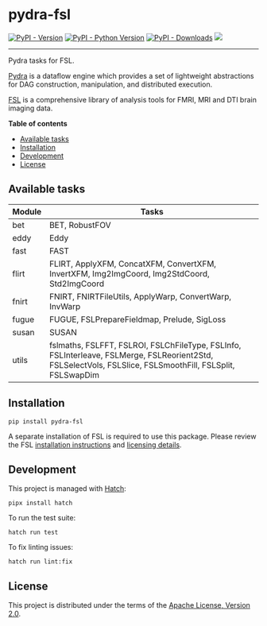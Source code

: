 # pydra-fsl

[![PyPI - Version][pypi-version]][pypi-project]
[![PyPI - Python Version][pypi-pyversions]][pypi-project]
[![PyPI - Downloads][pypi-downloads]][pypi-project]
![][status-test]

----

Pydra tasks for FSL.

[Pydra][pydra] is a dataflow engine which provides
a set of lightweight abstractions for DAG
construction, manipulation, and distributed execution.

[FSL][fsl] is a comprehensive library of analysis tools
for FMRI, MRI and DTI brain imaging data.

**Table of contents**

- [Available tasks](#available-tasks)
- [Installation](#installation)
- [Development](#development)
- [License](#license)

## Available tasks

| Module | Tasks                                                                                                                                                    |
|--------|----------------------------------------------------------------------------------------------------------------------------------------------------------|
| bet    | BET, RobustFOV                                                                                                                                           |
| eddy   | Eddy                                                                                                                                                     |
| fast   | FAST                                                                                                                                                     |
| flirt  | FLIRT, ApplyXFM, ConcatXFM, ConvertXFM, InvertXFM, Img2ImgCoord, Img2StdCoord, Std2ImgCoord                                                              |
| fnirt  | FNIRT, FNIRTFileUtils, ApplyWarp, ConvertWarp, InvWarp                                                                                                   |
| fugue  | FUGUE, FSLPrepareFieldmap, Prelude, SigLoss                                                                                                              |
| susan  | SUSAN                                                                                                                                                    |
| utils  | fslmaths, FSLFFT, FSLROI, FSLChFileType, FSLInfo, FSLInterleave, FSLMerge, FSLReorient2Std, FSLSelectVols, FSLSlice, FSLSmoothFill, FSLSplit, FSLSwapDim |

## Installation

```console
pip install pydra-fsl
```

A separate installation of FSL is required to use this package.
Please review the FSL [installation instructions][fsl-install]
and [licensing details][fsl-license].

## Development

This project is managed with [Hatch][hatch]:

```console
pipx install hatch
```

To run the test suite:

```console
hatch run test
```

To fix linting issues:

```console
hatch run lint:fix
```

## License

This project is distributed under the terms of the [Apache License, Version 2.0][license].

[pypi-project]: https://pypi.org/project/pydra-fsl

[pypi-version]: https://img.shields.io/pypi/v/pydra-fsl.svg

[pypi-pyversions]: https://img.shields.io/pypi/pyversions/pydra-fsl.svg

[pypi-downloads]: https://static.pepy.tech/badge/pydra-fsl

[status-test]: https://github.com/aramis-lab/pydra-fsl/actions/workflows/test.yaml/badge.svg

[pydra]: https://pydra.readthedocs.io/

[fsl]: https://fsl.fmrib.ox.ac.uk/fsl/fslwiki/FSL

[fsl-install]: https://fsl.fmrib.ox.ac.uk/fsl/fslwiki/FslInstallation

[fsl-license]: https://fsl.fmrib.ox.ac.uk/fsl/fslwiki/Licence

[hatch]: https://hatch.pypa.io/

[license]: https://spdx.org/licenses/Apache-2.0.html
